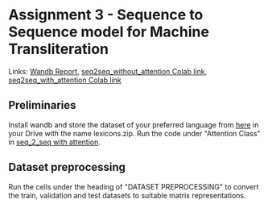 # Assignment 3 - Sequence to Sequence model for Machine Transliteration

Links: [Wandb Report](https://wandb.ai/kodikarthik21/Assignment-3/reports/Assignment-3-Recurrent-Neural-Networks--Vmlldzo2MzczNjY), [seq2seq_without_attention Colab link](https://colab.research.google.com/drive/1a_Tlb7zOLIna7lk0dbFfWBQIBRPZDsQz?usp=sharing), [seq2seq_with_attention Colab link](https://colab.research.google.com/drive/17YmC8Lyj3ZDgMXzVVtG_4vrCed7mypsg?usp=sharing)

## Preliminaries
Install wandb and store the dataset of your preferred language from [here](https://github.com/google-research-datasets/dakshina) in your Drive with the name lexicons.zip. Run the code under "Attention Class" in [seq_2_seq with attention](https://colab.research.google.com/drive/17YmC8Lyj3ZDgMXzVVtG_4vrCed7mypsg?usp=sharing).

## Dataset preprocessing
Run the cells under the heading of "DATASET PREPROCESSING" to convert the train, validation and test datasets to suitable matrix representations. 
